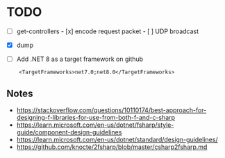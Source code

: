 # TODO

- [ ] get-controllers
      - [x] encode request packet
      - [ ] UDP broadcast

- [x] dump
- [ ] Add .NET 8 as a target framework on github
```
    <TargetFrameworks>net7.0;net8.0</TargetFrameworks>
```

## Notes
- https://stackoverflow.com/questions/10110174/best-approach-for-designing-f-libraries-for-use-from-both-f-and-c-sharp
- https://learn.microsoft.com/en-us/dotnet/fsharp/style-guide/component-design-guidelines
- https://learn.microsoft.com/en-us/dotnet/standard/design-guidelines/
- https://github.com/knocte/2fsharp/blob/master/csharp2fsharp.md

